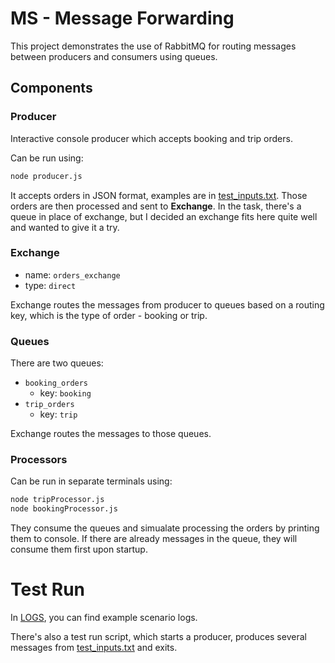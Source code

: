 # MS - Message Forwarding

This project demonstrates the use of RabbitMQ for routing messages between producers and consumers using queues.

## Components

### Producer
Interactive console producer which accepts booking and trip orders. 

Can be run using:
```bash
node producer.js
```

It accepts orders in JSON format, examples are in [test_inputs.txt](src/data/test_inputs.txt). 
Those orders are then processed and sent to **Exchange**. In the task, there's a queue in place of exchange, but I decided an exchange fits here quite well and wanted to give it a try. 

### Exchange
- name: `orders_exchange`
- type: `direct`

Exchange routes the messages from producer to queues based on a routing key, which is the type of order - booking or trip.

### Queues
There are two queues:
- `booking_orders`
    - key: `booking`
- `trip_orders`
    - key: `trip`

Exchange routes the messages to those queues.

### Processors
Can be run in separate terminals using:
```bash
node tripProcessor.js
node bookingProcessor.js
```
They consume the queues and simualate processing the orders by printing them to console.
If there are already messages in the queue, they will consume them first upon startup.

# Test Run
In [LOGS](results/logs.md), you can find example scenario logs. 

There's also a test run script, which starts a producer, produces several messages from [test_inputs.txt](src/data/test_inputs.txt) and exits. 
